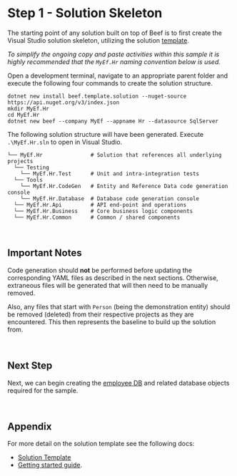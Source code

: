 # Step 1 - Solution Skeleton

The starting point of any solution built on top of Beef is to first create the Visual Studio solution skeleton, utilizing the solution [template](../../templates/Beef.Template.Solution/README.md).

*To simplify the ongoing copy and paste activities within this sample it is highly recommended that the `MyEf.Hr` naming convention below is used.*

Open a development terminal, navigate to an appropriate parent folder and execute the following four commands to create the solution structure.

```
dotnet new install beef.template.solution --nuget-source https://api.nuget.org/v3/index.json
mkdir MyEf.Hr
cd MyEf.Hr
dotnet new beef --company MyEf --appname Hr --datasource SqlServer
```

The following solution structure will have been generated. Execute `.\MyEf.Hr.sln` to open in Visual Studio.

```
└── MyEf.Hr               # Solution that references all underlying projects
  └── Testing
    └── MyEf.Hr.Test      # Unit and intra-integration tests
  └── Tools
    └── MyEf.Hr.CodeGen   # Entity and Reference Data code generation console
    └── MyEf.Hr.Database  # Database code generation console
  └── MyEf.Hr.Api         # API end-point and operations
  └── MyEf.Hr.Business    # Core business logic components
  └── MyEf.Hr.Common      # Common / shared components
```
<br/>

## Important Notes
Code generation should **not** be performed before updating the corresponding YAML files as described in the next sections. Otherwise, extraneous files will be generated that will then need to be manually removed.

Also, any files that start with `Person` (being the demonstration entity) should be removed (deleted) from their respective projects as they are encountered. This then represents the baseline to build up the solution from.

<br/>

## Next Step

Next, we can begin creating the [employee DB](./2-Employee-DB.md) and related database objects required for the sample.<br/>

<br/>

## Appendix

For more detail on the solution template see the following docs:
* [Solution Template](../../../templates/Beef.Template.Solution/README.md)
* [Getting started guide](../../../docs/Sample-SqlServer-EF-GettingStarted.md).